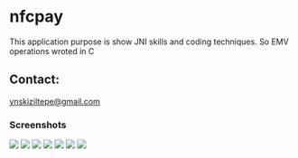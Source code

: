 # nfcpay

This application purpose is show JNI skills and coding techniques. So EMV operations wroted
in C

## Contact:
ynskiziltepe@gmail.com


### Screenshots
![](/images/screenshot1.jpg)
![](/images/screenshot2.jpg)
![](/images/screenshot3.jpg)
![](/images/screenshot4.jpg)
![](/images/screenshot5.jpg)
![](/images/screenshot6.jpg)
![](/images/screenshot7.jpg)
